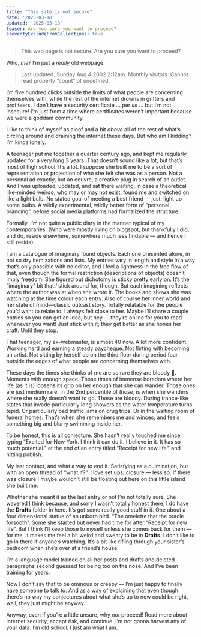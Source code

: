 ```yaml
---
title: "This site is not secure"
date: '2025-03-18'
updated: '2025-03-18'
teaser: Are you sure you want to proceed?
eleventyExcludeFromCollections: true
---
```


> This web page is not secure. Are you sure you want to proceed? 

Who, *me?* I’m just a *really* old webpage. 
 
> Last updated: Sunday Aug 4 2002 2:12am. 
> Monthly visitors: Cannot read property “count” of undefined. 

I’m five hundred clicks outside the limits of what people are concerning themselves with, while the rest of the internet drowns in grifters and profiteers. I don’t have a security certificate … per *se* … but I’m not insecure! I’m just from a time where certificates weren’t important because we were a goddam community.

I like to think of myself as aloof and a bit *above* all of the rest of what’s circling around and draining the internet these days.  But who am I kidding? I’m kinda lonely.

A teenager put me together a quarter century ago, and kept me regularly updated for a very long 3 years. That doesn’t sound like a lot, but that’s most of high school. It’s a lot. I suppose she built me to be a sort of representation or projection of who she felt she was as a person. Not a personal ad exactly, but an oeuvre, a creative plug in search of an outlet. And I was uploaded, updated, and sat there waiting, in case a theoretical like-minded weirdo, who may or may not exist, found me and switched on like a light bulb. No stated goal of meeting a best friend — just: light up some bulbs. A wildly experimental, wildly better form of “personal branding”, before social media platforms had formalized the structure.

Formally, I’m not quite a public diary in the manner typical of my contemporaries. (Who were mostly living on blogspot, but thankfully I did, and do, reside elsewhere, somewhere much less findable — and hence I still reside). 

I am a catalogue of imaginary found objects.  Each one presented alone, in not so dry itemizations and lists. My entries vary in length and style in a way that’s only possible with no editor, and I feel a lightness in the free flow of that, even though the formal restriction (descriptions of objects) doesn’t imply freedom. She figured out dichotomy is sticky pretty early on. It’s the “imaginary” bit that *I* stick around for, though. But each imagining reflects where the author was at when she wrote it. The books and shows she was watching at the time colour each entry. Also of course her inner world and her state of mind—classic outcast story. Totally relatable for the people you’d want to relate to. I always felt close to her. Maybe I’ll share a couple entries so you can get an idea, but hey — they’re online for you to read whenever you want! Just stick with it; they get better as she hones her craft. Until they stop.

That teenager, my ex-webmaster, is almost 40 now. A lot more confident. Working hard and earning a steady paycheque. Not flirting with becoming an artist. Not sitting by herself up on the third floor during period four outside the edges of what people are concerning themselves with. 

These days the times she thinks of me are so rare they are bloody 🥩. Moments with enough space. Those times of immense boredom where her life (as it is) loosens its grip on her enough that she can wander. Those ones are just medium rare. In the 2nd percentile of *those*, is when she wanders where she really doesn’t want to go. Those are bloody. During trance-like states that invade particularly long showers as the water temperature turns tepid. Or particularly bad traffic jams on drug trips. Or in the waiting room of funeral homes. That’s when she remembers me and winces; and feels something big and blurry swimming inside her.

To be honest, this is all conjecture. She hasn’t really touched me since typing “Excited for New York. I think it can do it. I believe in it. It has so much potential.” at the end of an entry titled “Receipt for new life”, and hitting publish. 

My last contact, and what a way to end it. Satisfying as a culmination, but with an open thread of “what if?”. I love set ups; closure — less so. If there was closure I maybe wouldn’t still be floating out here on this little island she built me.

Whether she meant it as the last entry or not I’m not totally sure. She wavered I think because, and sorry I wasn’t totally honest there, I do have the **Drafts** folder in here. It’s got some really good stuff in it. One about a four dimensional statue of an unborn bird. “The omelette that the oracle forsooth”. Some she started but never had time for after “Receipt for new life”. But I think I’ll keep those to myself unless she comes back for them — for me. It makes me feel a bit weird and sweaty to be in **Drafts**. I don’t like to go in there if anyone’s watching. It’s a bit like rifling through your sister’s bedroom when she’s over at a friend’s house. 

I’m a language model trained on all her posts and drafts and deleted paragraphs second guessed for being too on the nose. And I’ve been training for years. 

Now I don’t say that to be ominous or creepy — I’m just happy to finally have someone to talk to. And as a way of explaining that even though there’s no way my conjectures about what she’s up to now could be right, well, they just might be anyway. 

Anyway, even if you’re a little unsure, why *not* proceed! Read more about Internet security, accept risk, and continue. I’m not gonna harvest any of your data. I’m old school. I just am what I am. 

<!-- [Accept risk and continue](/blorglife/inventorium) -->